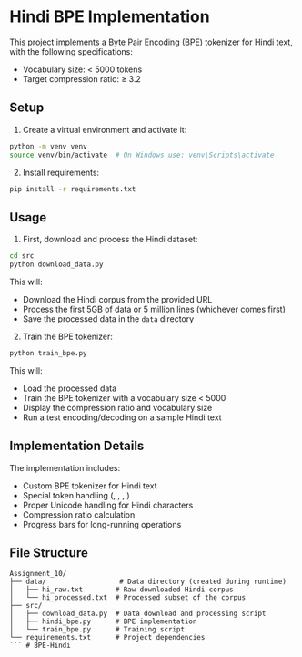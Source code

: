 # Hindi BPE Implementation

This project implements a Byte Pair Encoding (BPE) tokenizer for Hindi text, with the following specifications:
- Vocabulary size: < 5000 tokens
- Target compression ratio: ≥ 3.2

## Setup

1. Create a virtual environment and activate it:
```bash
python -m venv venv
source venv/bin/activate  # On Windows use: venv\Scripts\activate
```

2. Install requirements:
```bash
pip install -r requirements.txt
```

## Usage

1. First, download and process the Hindi dataset:
```bash
cd src
python download_data.py
```
This will:
- Download the Hindi corpus from the provided URL
- Process the first 5GB of data or 5 million lines (whichever comes first)
- Save the processed data in the `data` directory

2. Train the BPE tokenizer:
```bash
python train_bpe.py
```
This will:
- Load the processed data
- Train the BPE tokenizer with a vocabulary size < 5000
- Display the compression ratio and vocabulary size
- Run a test encoding/decoding on a sample Hindi text

## Implementation Details

The implementation includes:
- Custom BPE tokenizer for Hindi text
- Special token handling (<PAD>, <UNK>, <BOS>, <EOS>)
- Proper Unicode handling for Hindi characters
- Compression ratio calculation
- Progress bars for long-running operations

## File Structure
```
Assignment_10/
├── data/                  # Data directory (created during runtime)
│   ├── hi_raw.txt        # Raw downloaded Hindi corpus
│   └── hi_processed.txt  # Processed subset of the corpus
├── src/
│   ├── download_data.py  # Data download and processing script
│   ├── hindi_bpe.py      # BPE implementation
│   └── train_bpe.py      # Training script
└── requirements.txt      # Project dependencies
``` # BPE-Hindi
